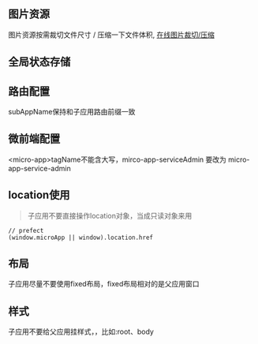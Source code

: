 ## 图片资源

图片资源按需裁切文件尺寸 / 压缩一下文件体积, [在线图片裁切/压缩](https://www.iloveimg.com/zh-cn/compress-image)

## 全局状态存储

## 路由配置
subAppName保持和子应用路由前缀一致

## 微前端配置
\<micro-app\>tagName不能含大写，mirco-app-serviceAdmin 要改为 micro-app-service-admin

## location使用
> 子应用不要直接操作location对象，当成只读对象来用
```TSX
// prefect
(window.microApp || window).location.href
```

## 布局
子应用尽量不要使用fixed布局，fixed布局相对的是父应用窗口

## 样式
子应用不要给父应用挂样式，，比如:root、body
